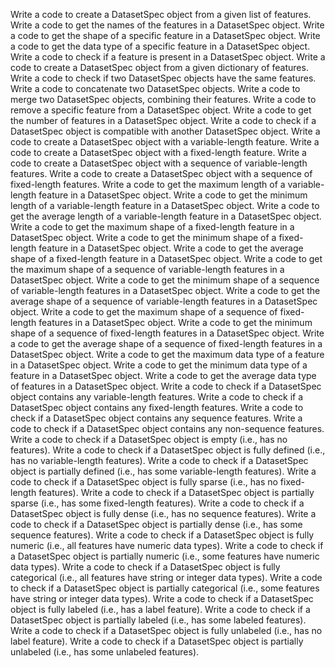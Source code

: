 Write a code to create a DatasetSpec object from a given list of features.
Write a code to get the names of the features in a DatasetSpec object.
Write a code to get the shape of a specific feature in a DatasetSpec object.
Write a code to get the data type of a specific feature in a DatasetSpec object.
Write a code to check if a feature is present in a DatasetSpec object.
Write a code to create a DatasetSpec object from a given dictionary of features.
Write a code to check if two DatasetSpec objects have the same features.
Write a code to concatenate two DatasetSpec objects.
Write a code to merge two DatasetSpec objects, combining their features.
Write a code to remove a specific feature from a DatasetSpec object.
Write a code to get the number of features in a DatasetSpec object.
Write a code to check if a DatasetSpec object is compatible with another DatasetSpec object.
Write a code to create a DatasetSpec object with a variable-length feature.
Write a code to create a DatasetSpec object with a fixed-length feature.
Write a code to create a DatasetSpec object with a sequence of variable-length features.
Write a code to create a DatasetSpec object with a sequence of fixed-length features.
Write a code to get the maximum length of a variable-length feature in a DatasetSpec object.
Write a code to get the minimum length of a variable-length feature in a DatasetSpec object.
Write a code to get the average length of a variable-length feature in a DatasetSpec object.
Write a code to get the maximum shape of a fixed-length feature in a DatasetSpec object.
Write a code to get the minimum shape of a fixed-length feature in a DatasetSpec object.
Write a code to get the average shape of a fixed-length feature in a DatasetSpec object.
Write a code to get the maximum shape of a sequence of variable-length features in a DatasetSpec object.
Write a code to get the minimum shape of a sequence of variable-length features in a DatasetSpec object.
Write a code to get the average shape of a sequence of variable-length features in a DatasetSpec object.
Write a code to get the maximum shape of a sequence of fixed-length features in a DatasetSpec object.
Write a code to get the minimum shape of a sequence of fixed-length features in a DatasetSpec object.
Write a code to get the average shape of a sequence of fixed-length features in a DatasetSpec object.
Write a code to get the maximum data type of a feature in a DatasetSpec object.
Write a code to get the minimum data type of a feature in a DatasetSpec object.
Write a code to get the average data type of features in a DatasetSpec object.
Write a code to check if a DatasetSpec object contains any variable-length features.
Write a code to check if a DatasetSpec object contains any fixed-length features.
Write a code to check if a DatasetSpec object contains any sequence features.
Write a code to check if a DatasetSpec object contains any non-sequence features.
Write a code to check if a DatasetSpec object is empty (i.e., has no features).
Write a code to check if a DatasetSpec object is fully defined (i.e., has no variable-length features).
Write a code to check if a DatasetSpec object is partially defined (i.e., has some variable-length features).
Write a code to check if a DatasetSpec object is fully sparse (i.e., has no fixed-length features).
Write a code to check if a DatasetSpec object is partially sparse (i.e., has some fixed-length features).
Write a code to check if a DatasetSpec object is fully dense (i.e., has no sequence features).
Write a code to check if a DatasetSpec object is partially dense (i.e., has some sequence features).
Write a code to check if a DatasetSpec object is fully numeric (i.e., all features have numeric data types).
Write a code to check if a DatasetSpec object is partially numeric (i.e., some features have numeric data types).
Write a code to check if a DatasetSpec object is fully categorical (i.e., all features have string or integer data types).
Write a code to check if a DatasetSpec object is partially categorical (i.e., some features have string or integer data types).
Write a code to check if a DatasetSpec object is fully labeled (i.e., has a label feature).
Write a code to check if a DatasetSpec object is partially labeled (i.e., has some labeled features).
Write a code to check if a DatasetSpec object is fully unlabeled (i.e., has no label feature).
Write a code to check if a DatasetSpec object is partially unlabeled (i.e., has some unlabeled features).